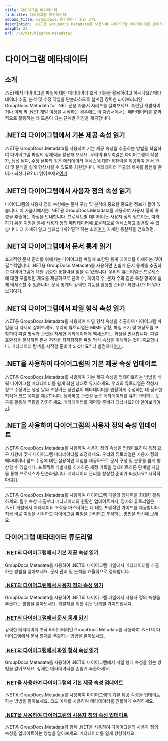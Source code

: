```yaml
---
title: 다이어그램 메타데이터
linktitle: 다이어그램 메타데이터
second_title: GroupDocs.메타데이터 .NET API
description: .NET용 GroupDocs.Metadata를 사용하여 다이어그램 메타데이터를 관리하는 방법에 대한 포괄적인 자습서를 살펴보세요. 속성을 쉽게 추출, 업데이트 및 분석할 수 있습니다.
weight: 23
url: /ko/net/diagram-metadata/
---
```


# 다이어그램 메타데이터

## 소개

.NET에서 다이어그램 파일에 대한 메타데이터 조작 기능을 활용하려고 하시나요? 메타데이터 추출, 분석 및 수정 작업을 단순화하도록 설계된 강력한 라이브러리인 GroupDocs.Metadata for .NET 전용 자습서 시리즈를 살펴보세요. 숙련된 개발자이거나 이제 막 .NET 개발 여정을 시작하는 경우에도 이 자습서에서는 메타데이터를 효과적으로 활용하는 데 도움이 되는 단계별 지침을 제공합니다.

## .NET의 다이어그램에서 기본 제공 속성 읽기

 .NET용 GroupDocs.Metadata를 사용하여 기본 제공 속성을 추출하는 방법을 학습하여 다이어그램 파일의 잠재력을 활용해 보세요. 우리의 튜토리얼은 다이어그램의 작성자, 생성 날짜, 수정 날짜와 같은 메타데이터 액세스에 대한 통찰력을 제공하여 문서 관리 및 분석을 쉽게 향상시킬 수 있도록 지원합니다. 메타데이터 추출의 세계를 탐험할 준비가 되셨나요? 더 읽어보세요[여기](./read-built-in-properties-diagrams/).

## .NET의 다이어그램에서 사용자 정의 속성 읽기

다이어그램의 사용자 정의 속성에는 문서 구성 및 분석에 중요한 중요한 정보가 들어 있습니다. 이 자습서에서는 .NET용 GroupDocs.Metadata를 사용하여 사용자 정의 속성을 추출하는 과정을 안내합니다. 프로젝트별 데이터이든 사용자 정의 필드이든, 따라하기 쉬운 지침을 통해 사용자 정의 메타데이터에 효율적으로 액세스하고 활용할 수 있습니다. 더 자세히 알고 싶으십니까? 딸깍 하는 소리[여기](./read-custom-properties-diagrams/) 자세한 통찰력을 얻으려면.

## .NET의 다이어그램에서 문서 통계 읽기

 효과적인 문서 관리를 위해서는 다이어그램 파일에 포함된 통계 데이터를 이해하는 것이 필수적입니다. .NET용 GroupDocs.Metadata를 사용하면 손쉽게 문서 통계를 추출하고 다이어그램에 대한 귀중한 통찰력을 얻을 수 있습니다. 우리의 튜토리얼은 프로세스에 대한 포괄적인 개요를 제공하므로 단어 수, 페이지 수, 문자 수와 같은 측정 항목에 쉽게 액세스할 수 있습니다. 문서 통계의 강력한 기능을 활용할 준비가 되셨나요? 더 알아보기[여기](./read-document-statistics-diagrams/).

## .NET의 다이어그램에서 파일 형식 속성 읽기

.NET용 GroupDocs.Metadata를 사용하여 파일 형식 속성을 추출하여 다이어그램 파일을 더 자세히 살펴보세요. 우리의 튜토리얼은 MIME 유형, 파일 크기 및 해상도를 포함하여 파일 형식과 관련된 자세한 메타데이터에 액세스하는 과정을 안내합니다. 파일 호환성을 분석하든 문서 저장을 최적화하든 파일 형식 속성을 이해하는 것이 중요합니다. 메타데이터 탐색을 시작할 준비가 되셨나요? 더 발견하다[여기](./read-file-format-properties-diagrams/).

## .NET을 사용하여 다이어그램의 기본 제공 속성 업데이트

 .NET용 GroupDocs.Metadata를 사용하여 기본 제공 속성을 업데이트하는 방법을 배워 다이어그램 메타데이터를 쉽게 최신 상태로 유지하세요. 우리의 튜토리얼은 작성자 정보 수정이든 생성 날짜 조정이든 상관없이 메타데이터를 원활하게 수정하는 데 필요한 지식과 코드 예제를 제공합니다. 정확하고 관련성 높은 메타데이터를 유지 관리하는 도구를 활용해 역량을 강화하세요. 메타데이터를 제어할 준비가 되셨나요? 더 알아보기[여기](./update-built-in-properties-diagrams/).

## .NET을 사용하여 다이어그램의 사용자 정의 속성 업데이트

.NET용 GroupDocs.Metadata를 사용하여 사용자 정의 속성을 업데이트하여 특정 요구 사항에 맞게 다이어그램 메타데이터를 조정하세요. 우리의 튜토리얼은 사용자 정의 메타데이터 필드 수정에 대한 실용적인 지침을 제공하므로 문서 구성 및 분류를 쉽게 향상할 수 있습니다. 프로젝트 식별자를 추가하든 개정 기록을 업데이트하든 단계별 지침을 통해 프로세스가 단순화됩니다. 메타데이터 관리를 향상할 준비가 되셨나요? 시작하다[여기](./update-custom-properties-diagrams/).

----

.NET용 GroupDocs.Metadata를 사용하여 다이어그램 파일의 잠재력을 최대한 활용하세요. 필수 속성 추출부터 메타데이터의 원활한 업데이트까지, 당사의 튜토리얼은 .NET 개발에서 메타데이터 조작을 마스터하는 데 대한 포괄적인 가이드를 제공합니다. 지금 바로 여정을 시작하고 다이어그램 파일을 관리하고 분석하는 방법을 혁신해 보세요.
## 다이어그램 메타데이터 튜토리얼
### [.NET의 다이어그램에서 기본 제공 속성 읽기](./read-built-in-properties-diagrams/)
GroupDocs.Metadata를 사용하여 .NET의 다이어그램 파일에서 메타데이터를 추출하는 방법을 알아보세요. 문서 관리 및 분석을 효율적으로 강화합니다.
### [.NET의 다이어그램에서 사용자 정의 속성 읽기](./read-custom-properties-diagrams/)
GroupDocs.Metadata를 사용하여 .NET의 다이어그램 파일에서 사용자 정의 속성을 추출하는 방법을 알아보세요. 개발자를 위한 쉬운 단계별 가이드입니다.
### [.NET의 다이어그램에서 문서 통계 읽기](./read-document-statistics-diagrams/)
강력한 메타데이터 조작 라이브러리인 GroupDocs.Metadata를 사용하여 .NET의 다이어그램에서 문서 통계를 추출하는 방법을 알아보세요.
### [.NET의 다이어그램에서 파일 형식 속성 읽기](./read-file-format-properties-diagrams/)
GroupDocs.Metadata를 사용하여 .NET의 다이어그램에서 파일 형식 속성을 읽는 방법을 알아보세요. 상세한 메타데이터를 손쉽게 추출하세요.
### [.NET을 사용하여 다이어그램의 기본 제공 속성 업데이트](./update-built-in-properties-diagrams/)
.NET용 GroupDocs.Metadata를 사용하여 다이어그램의 기본 제공 속성을 업데이트하는 방법을 알아보세요. 코드 예제를 사용하여 메타데이터를 원활하게 수정하세요.
### [.NET을 사용하여 다이어그램의 사용자 정의 속성 업데이트](./update-custom-properties-diagrams/)
.NET용 GroupDocs.Metadata와 함께 .NET을 사용하여 다이어그램의 사용자 정의 속성을 업데이트하는 방법을 알아보세요. 메타데이터를 쉽게 향상하세요.